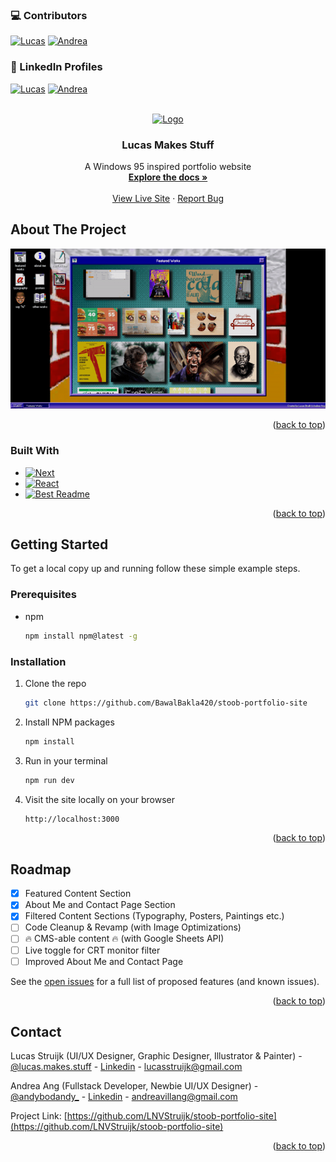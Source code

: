 <!-- Improved compatibility of back to top link: See: https://github.com/othneildrew/Best-README-Template/pull/73 -->

<a name="readme-top"></a>

<!--
*** Thanks for checking out the Best-README-Template. If you have a suggestion
*** that would make this better, please fork the repo and create a pull request
*** or simply open an issue with the tag "enhancement".
*** Don't forget to give the project a star!
*** Thanks again! Now go create something AMAZING! :D
-->

<!-- PROJECT SHIELDS -->
<!--
*** I'm using markdown "reference style" links for readability.
*** Reference links are enclosed in brackets [ ] instead of parentheses ( ).
*** See the bottom of this document for the declaration of the reference variables
*** for contributors-url, forks-url, etc. This is an optional, concise syntax you may use.
*** https://www.markdownguide.org/basic-syntax/#reference-style-links
-->

### 💻 Contributors

<!-- ![Contributors][contributors-shield] -->

[![Lucas][lucas-shield]][lucas-url]
[![Andrea][andrea-shield]][andrea-url]

### 💼 LinkedIn Profiles

<!-- ![LinkedIn][linkedin-shield] -->

[![Lucas][lucas-linkedin-shield]][lucas-linkedin-url]
[![Andrea][andrea-linkedin-shield]][andrea-linkedin-url]

<!-- PROJECT LOGO -->
<br />
<div align="center">
  <a href="https://github.com/LNVStruijk/stoob-portfolio-site">
    <img src="https://media.moddb.com/images/mods/1/31/30173/Moddb_thumg.png" alt="Logo" width="80" height="100">
  </a>

<h3 align="center">Lucas Makes Stuff</h3>

  <p align="center">
    A Windows 95 inspired portfolio website
    <br />
    <a href="https://github.com/LNVStruijk/stoob-portfolio-site"><strong>Explore the docs »</strong></a>
    <br />
    <br />
    <a href="https://lucasmakesstuff.com">View Live Site</a>
    ·
    <a href="https://github.com/LNVStruijk/stoob-portfolio-site/issues">Report Bug</a>
  </p>
</div>

<!-- TABLE OF CONTENTS
<details>
  <summary>Table of Contents</summary>
  <ol>
    <li>
      <a href="#about-the-project">About The Project</a>
      <ul>
        <li><a href="#built-with">Built With</a></li>
      </ul>
    </li>
    <li>
      <a href="#getting-started">Getting Started</a>
      <ul>
        <li><a href="#prerequisites">Prerequisites</a></li>
        <li><a href="#installation">Installation</a></li>
      </ul>
    </li>
    <li><a href="#usage">Usage</a></li>
    <li><a href="#roadmap">Roadmap</a></li>
    <li><a href="#contributing">Contributing</a></li>
    <li><a href="#contact">Contact</a></li>
  </ol>
</details>
-->

<!-- ABOUT THE PROJECT -->

## About The Project

[![Product Name Screen Shot][product-screenshot]](https://lucasmakesstuff.com)

<!--
Here's a blank template to get started: To avoid retyping too much info. Do a search and replace with your text editor for the following: `github_username`, `repo_name`, `twitter_handle`, `linkedin_username`, `email_client`, `email`, `project_title`, `project_description`
-->

<p align="right">(<a href="#readme-top">back to top</a>)</p>

### Built With

- [![Next][Next.js]][Next-url]
- [![React][React.js]][React-url]
- [![Best Readme][Best-Readme-Template-Badge]][Best-Readme-Template-url]

<p align="right">(<a href="#readme-top">back to top</a>)</p>

<!-- GETTING STARTED -->

## Getting Started

To get a local copy up and running follow these simple example steps.

### Prerequisites

- npm
  ```sh
  npm install npm@latest -g
  ```

### Installation

1. Clone the repo
   ```sh
   git clone https://github.com/BawalBakla420/stoob-portfolio-site
   ```
2. Install NPM packages
   ```sh
   npm install
   ```
3. Run in your terminal
   ```sh
   npm run dev
   ```
4. Visit the site locally on your browser
   ```sh
   http://localhost:3000
   ```

<p align="right">(<a href="#readme-top">back to top</a>)</p>

<!-- ROADMAP -->

## Roadmap

- [x] Featured Content Section
- [x] About Me and Contact Page Section
- [x] Filtered Content Sections (Typography, Posters, Paintings etc.)
- [ ] Code Cleanup & Revamp (with Image Optimizations)
- [ ] 🔥 CMS-able content 🔥 (with Google Sheets API)
- [ ] Live toggle for CRT monitor filter
- [ ] Improved About Me and Contact Page

See the [open issues](https://github.com/LNVStruijk/stoob-portfolio-site/issues) for a full list of proposed features (and known issues).

<p align="right">(<a href="#readme-top">back to top</a>)</p>

<!-- CONTACT -->

## Contact

Lucas Struijk (UI/UX Designer, Graphic Designer, Illustrator & Painter) - [@lucas.makes.stuff](https://www.instagram.com/lucas.makes.stuff/) - [Linkedin](https://www.linkedin.com/in/lucas-struijk-3521aa138/) - lucasstruijk@gmail.com

Andrea Ang (Fullstack Developer, Newbie UI/UX Designer) - [@andybodandy\_](https://www.instagram.com/andybodandy_/) - [Linkedin](https://www.linkedin.com/in/andrea-ang-6b160217b/) - andreavillang@gmail.com

Project Link: [https://github.com/LNVStruijk/stoob-portfolio-site](https://github.com/LNVStruijk/stoob-portfolio-site)

<p align="right">(<a href="#readme-top">back to top</a>)</p>

<!-- MARKDOWN LINKS & IMAGES -->
<!-- https://www.markdownguide.org/basic-syntax/#reference-style-links -->

[contributors-shield]: https://img.shields.io/badge/contributors-000000?style=for-the-badge
[andrea-shield]: https://img.shields.io/badge/Andrea-9F1975?style=for-the-badge&logo=github&logoColor=white
[andrea-url]: https://github.com/andreavillang
[lucas-shield]: https://img.shields.io/badge/Lucas-193C9F?style=for-the-badge&logo=github&logoColor=white
[lucas-url]: https://github.com/LNVStruijk
[forks-shield]: https://img.shields.io/github/forks/github_username/repo_name.svg?style=for-the-badge
[forks-url]: https://github.com/github_username/repo_name/network/members
[stars-shield]: https://img.shields.io/github/stars/github_username/repo_name.svg?style=for-the-badge
[stars-url]: https://github.com/github_username/repo_name/stargazers
[issues-shield]: https://img.shields.io/github/issues/github_username/repo_name.svg?style=for-the-badge
[issues-url]: https://github.com/github_username/repo_name/issues
[license-shield]: https://img.shields.io/github/license/github_username/repo_name.svg?style=for-the-badge
[license-url]: https://github.com/github_username/repo_name/blob/master/LICENSE.txt
[linkedin-shield]: https://img.shields.io/badge/Linkedin-1A78B7?style=for-the-badge
[andrea-linkedin-shield]: https://img.shields.io/badge/Andrea-000000?style=for-the-badge&logo=linkedin&logoColor=white
[andrea-linkedin-url]: https://www.linkedin.com/in/andrea-ang-6b160217b/
[lucas-linkedin-shield]: https://img.shields.io/badge/Lucas-000000?style=for-the-badge&logo=linkedin&logoColor=white
[lucas-linkedin-url]: https://www.linkedin.com/in/lucas-struijk-3521aa138/
[product-screenshot]: /public/images/demo-compressed.png
[Next.js]: https://img.shields.io/badge/next.js-000000?style=for-the-badge&logo=nextdotjs&logoColor=white
[Next-url]: https://nextjs.org/
[React.js]: https://img.shields.io/badge/React-20232A?style=for-the-badge&logo=react&logoColor=61DAFB
[React-url]: https://reactjs.org/
[Best-Readme-Template-Badge]: https://img.shields.io/badge/readme-1A8F98?style=for-the-badge&logo=github&logoColor=white
[Best-Readme-Template-url]: https://github.com/othneildrew/Best-README-Template
